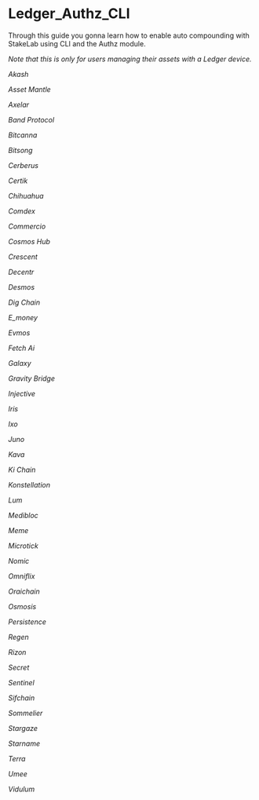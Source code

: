 # Ledger_Authz_CLI
Through this guide you gonna learn how to enable auto compounding with StakeLab using CLI and the Authz module.

*Note that this is only for users managing their assets with a Ledger device.*


_Akash_

_Asset Mantle_

_Axelar_

_Band Protocol_

_Bitcanna_

_Bitsong_

_Cerberus_

_Certik_

_Chihuahua_

_Comdex_

_Commercio_

_Cosmos Hub_

_Crescent_

_Decentr_

_Desmos_

_Dig Chain_

_E_money_

_Evmos_

_Fetch Ai_

_Galaxy_

_Gravity Bridge_

_Injective_

_Iris_

_Ixo_

_Juno_

_Kava_

_Ki Chain_

_Konstellation_

_Lum_

_Medibloc_

_Meme_

_Microtick_

_Nomic_

_Omniflix_

_Oraichain_

_Osmosis_

_Persistence_

_Regen_

_Rizon_

_Secret_

_Sentinel_

_Sifchain_

_Sommelier_

_Stargaze_

_Starname_

_Terra_

_Umee_

_Vidulum_
